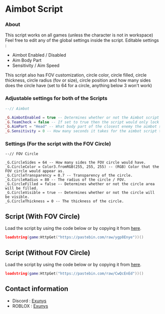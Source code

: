 # Aimbot Script

### About

This script works on all games (unless the character is not in workspace)
Feel free to edit any of the global settings inside the script.
Editable settings :
- Aimbot Enabled / Disabled
- Aim Body Part
- Sensitivity / Aim Speed

This script also has FOV customization, circle color, circle filled, circle thickness, circle radius (fov or size), circle position and how many sides does the circle have (set to 64 for a circle, anything below 3 won't work)

### Adjustable settings for both of the Scripts

```lua
--// Aimbot

_G.AimbotEnabled = true -- Determines whether or not the Aimbot script will lock onto players.
_G.TeamCheck = false -- If set to true then the script would only lock your aim at enemy team members.
_G.AimPart = "Head" -- What body part of the closest enemy the aimbot script would lock at.
_G.Sensitivity = 0 -- How many seconds it takes for the aimbot script to officially lock onto the target's aimpart.
```

### Settings (For the script with the FOV Circle)

```
--// FOV Circle

_G.CircleSides = 64 -- How many sides the FOV circle would have.
_G.CircleColor = Color3.fromRGB(255, 255, 255) -- (RGB) Color that the FOV circle would appear as.
_G.CircleTransparency = 0.7 -- Transparency of the circle.
_G.CircleRadius = 80 -- The radius of the circle / FOV.
_G.CircleFilled = false -- Determines whether or not the circle area will be filled.
_G.CircleVisible = true -- Determines whether or not the circle will be visible.
_G.CircleThickness = 0 -- The thickness of the circle.
```

## Script (With FOV Circle)

Load the script by using the code below or by copying it from [here](https://github.com/Exunys/Aimbot-Script/blob/main/Aimbot%20Script.lua).
```lua
loadstring(game:HttpGet("https://pastebin.com/raw/ygp8Enye"))()
```

## Script (Without FOV Circle)

Load the script by using the code below or by copying it from [here](https://github.com/Exunys/Aimbot-Script/blob/main/Aimbot%20Script%20(Without%20FOV).lua).
```lua
loadstring(game:HttpGet("https://pastebin.com/raw/CwQcEnEd"))()
```

## Contact information

- Discord : [Exunys](https://discord.com/users/611111398818316309)
- ROBLOX : [Exunys](https://www.roblox.com/users/330279990/profile)
